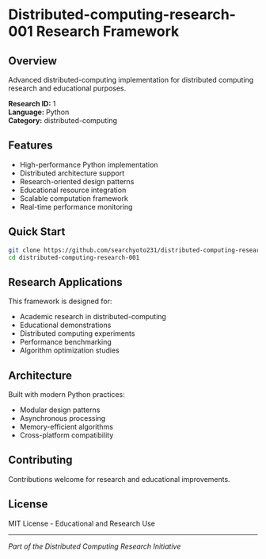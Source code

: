 # Distributed-computing-research-001 Research Framework

## Overview
Advanced distributed-computing implementation for distributed computing research and educational purposes.

**Research ID:** 1  
**Language:** Python  
**Category:** distributed-computing  

## Features
- High-performance Python implementation
- Distributed architecture support
- Research-oriented design patterns
- Educational resource integration
- Scalable computation framework
- Real-time performance monitoring

## Quick Start
```bash
git clone https://github.com/searchyoto231/distributed-computing-research-001.git
cd distributed-computing-research-001
```

## Research Applications
This framework is designed for:
- Academic research in distributed-computing
- Educational demonstrations
- Distributed computing experiments
- Performance benchmarking
- Algorithm optimization studies

## Architecture
Built with modern Python practices:
- Modular design patterns
- Asynchronous processing
- Memory-efficient algorithms
- Cross-platform compatibility

## Contributing
Contributions welcome for research and educational improvements.

## License
MIT License - Educational and Research Use

---
*Part of the Distributed Computing Research Initiative*
